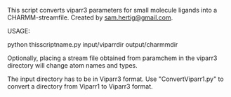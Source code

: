 This script converts viparr3 parameters for small molecule ligands into a CHARMM-streamfile. Created by sam.hertig@gmail.com.

USAGE:

python thisscriptname.py input/viparrdir output/charmmdir

Optionally, placing a stream file obtained from paramchem in the viparr3 directory will change atom names and types.

The input directory has to be in Viparr3 format. Use "ConvertViparr1.py" to convert a directory from Viparr1 to Viparr3 format.
